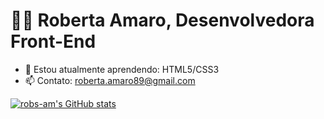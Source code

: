 # 👩‍💻 Roberta Amaro, Desenvolvedora Front-End


- 🌱 Estou atualmente aprendendo: HTML5/CSS3
- 📫 Contato: roberta.amaro89@gmail.com

[![robs-am's GitHub stats](https://github-readme-stats.vercel.app/api?username=robs-am)](https://github.com/robs-am/github-readme-stats)
